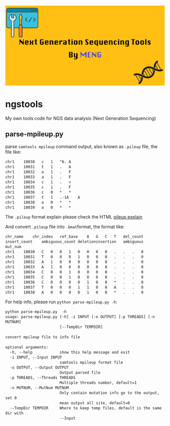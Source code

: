 ![logo](./ngstools_logo.png)

# ngstools
My own tools code for NGS data analysis (Next Generation Sequencing)

## parse-mpileup.py
parse `samtools mpileup` command output, also known as `.pileup` file, the file like:

```
chr1	10030	c	1	^6.	A
chr1	10031	t	1	.	A
chr1	10032	a	1	.	F
chr1	10033	a	1	.	F
chr1	10034	c	1	.	<
chr1	10035	c	1	.	F
chr1	10036	c	0	*	*
chr1	10037	t	1	.-1A	A
chr1	10038	a	0	*	*
chr1	10039	a	0	*	*
```
The `.pileup` format explain please check the HTML 
[pileup explain](http://samtools.sourceforge.net/pileup.shtml)

And convert `.pileup` file into `.bmat`format, the format like:

```
chr_name	chr_index	ref_base	A	G	C	T	del_count	insert_count	ambiguous_count	deletioninsertion	ambiguous	mut_num
chr1	10030	C	0	0	1	0	0	0	0	.	.	.	0
chr1	10031	T	0	0	0	1	0	0	0	.	.	.	0
chr1	10032	A	1	0	0	0	0	0	0	.	.	.	0
chr1	10033	A	1	0	0	0	0	0	0	.	.	.	0
chr1	10034	C	0	0	1	0	0	0	0	.	.	.	0
chr1	10035	C	0	0	1	0	0	0	0	.	.	.	0
chr1	10036	C	0	0	0	0	1	0	0	*	.	.	0
chr1	10037	T	0	0	0	1	1	0	0	A	.	.	0
chr1	10038	A	0	0	0	0	1	0	0	*	.	.	0
```
For help info, please run `python parse-mpileup.py -h`:

```
python parse-mpileup.py  -h
usage: parse-mpileup.py [-h] -i INPUT [-o OUTPUT] [-p THREADS] [-n MUTNUM]
                        [--TempDir TEMPDIR]

convert mpileup file to info file

optional arguments:
  -h, --help            show this help message and exit
  -i INPUT, --Input INPUT
                        samtools mpileup format file
  -o OUTPUT, --Output OUTPUT
                        Output parsed file
  -p THREADS, --Threads THREADS
                        Multiple threads number, default=1
  -n MUTNUM, --MutNum MUTNUM
                        Only contain mutation info go to the output, set 0
                        mean output all site, default=0
  --TempDir TEMPDIR     Where to keep temp files, default is the same dir with
                        --Input
```
